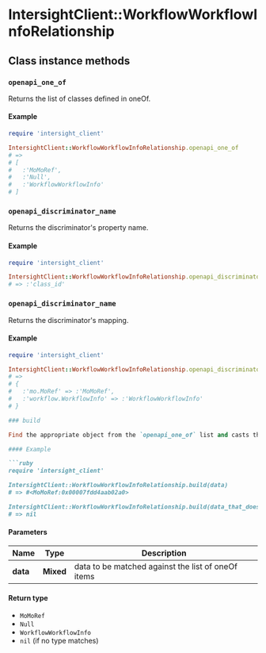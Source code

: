 # IntersightClient::WorkflowWorkflowInfoRelationship

## Class instance methods

### `openapi_one_of`

Returns the list of classes defined in oneOf.

#### Example

```ruby
require 'intersight_client'

IntersightClient::WorkflowWorkflowInfoRelationship.openapi_one_of
# =>
# [
#   :'MoMoRef',
#   :'Null',
#   :'WorkflowWorkflowInfo'
# ]
```

### `openapi_discriminator_name`

Returns the discriminator's property name.

#### Example

```ruby
require 'intersight_client'

IntersightClient::WorkflowWorkflowInfoRelationship.openapi_discriminator_name
# => :'class_id'
```

### `openapi_discriminator_name`

Returns the discriminator's mapping.

#### Example

```ruby
require 'intersight_client'

IntersightClient::WorkflowWorkflowInfoRelationship.openapi_discriminator_mapping
# =>
# {
#   :'mo.MoRef' => :'MoMoRef',
#   :'workflow.WorkflowInfo' => :'WorkflowWorkflowInfo'
# }

### build

Find the appropriate object from the `openapi_one_of` list and casts the data into it.

#### Example

```ruby
require 'intersight_client'

IntersightClient::WorkflowWorkflowInfoRelationship.build(data)
# => #<MoMoRef:0x00007fdd4aab02a0>

IntersightClient::WorkflowWorkflowInfoRelationship.build(data_that_doesnt_match)
# => nil
```

#### Parameters

| Name | Type | Description |
| ---- | ---- | ----------- |
| **data** | **Mixed** | data to be matched against the list of oneOf items |

#### Return type

- `MoMoRef`
- `Null`
- `WorkflowWorkflowInfo`
- `nil` (if no type matches)

